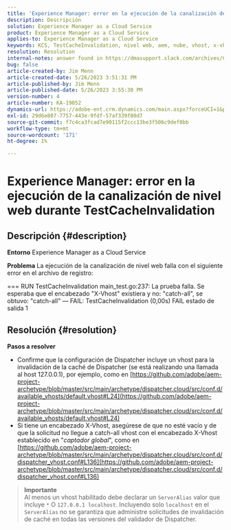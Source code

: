 ```yaml
---
title: 'Experience Manager: error en la ejecución de la canalización de nivel web durante TestCacheInvalidation'
description: Descripción
solution: Experience Manager as a Cloud Service
product: Experience Manager as a Cloud Service
applies-to: Experience Manager as a Cloud Service
keywords: KCS, TestCacheInvalidation, nivel web, aem, nube, vhost, x-vhost, solución de problemas, Experience Manager, error en la ejecución de la canalización, error
resolution: Resolution
internal-notes: answer found in https://dmasupport.slack.com/archives/C013SBSHPKK/p1645102872540889?thread_ts=1645102277.855389&cid=C013SBSHPKK
bug: false
article-created-by: Jim Menn
article-created-date: 5/26/2023 3:51:31 PM
article-published-by: Jim Menn
article-published-date: 5/26/2023 3:55:30 PM
version-number: 4
article-number: KA-19052
dynamics-url: https://adobe-ent.crm.dynamics.com/main.aspx?forceUCI=1&pagetype=entityrecord&etn=knowledgearticle&id=7a6df82b-ddfb-ed11-8849-6045bd006e5a
exl-id: 29d6e807-7757-443e-9fdf-57af339f00d7
source-git-commit: f7c4ca3fcad7e90115f2ccc13be3f506c9def0bb
workflow-type: tm+mt
source-wordcount: '171'
ht-degree: 1%

---
```


# Experience Manager: error en la ejecución de la canalización de nivel web durante TestCacheInvalidation

## Descripción {#description}


<b>Entorno</b>
Experience Manager as a Cloud Service

<b>Problema</b>
La ejecución de la canalización de nivel web falla con el siguiente error en el archivo de registro:

=== RUN TestCacheInvalidation main_test.go:237: La prueba falla. Se esperaba que el encabezado &quot;X-Vhost&quot; existiera y no: &quot;catch-all&quot;, se obtuvo: &quot;catch-all&quot; — FAIL: TestCacheInvalidation (0,00s) FAIL estado de salida 1


## Resolución {#resolution}

<b>Pasos a resolver</b>

- Confirme que la configuración de Dispatcher incluye un vhost para la invalidación de la caché de Dispatcher (se está realizando una llamada al host 127.0.0.1), por ejemplo, como en [https://github.com/adobe/aem-project-archetype/blob/master/src/main/archetype/dispatcher.cloud/src/conf.d/available_vhosts/default.vhost#L24](https://github.com/adobe/aem-project-archetype/blob/master/src/main/archetype/dispatcher.cloud/src/conf.d/available_vhosts/default.vhost#L24)
- Si tiene un encabezado X-Vhost, asegúrese de que no esté vacío y de que la solicitud no llegue a catch-all vhost con el encabezado X-Vhost establecido en &quot;*captador global*&quot;, como en [https://github.com/adobe/aem-project-archetype/blob/master/src/main/archetype/dispatcher.cloud/src/conf.d/dispatcher_vhost.conf#L136](https://github.com/adobe/aem-project-archetype/blob/master/src/main/archetype/dispatcher.cloud/src/conf.d/dispatcher_vhost.conf#L136)

> **Importante**\
> Al menos un vhost habilitado debe declarar un `ServerAlias` valor que incluye `*` O `127.0.0.1 localhost`. Incluyendo solo `localhost` en el `ServerAlias` no se garantiza que administre solicitudes de invalidación de caché en todas las versiones del validador de Dispatcher.
